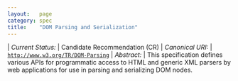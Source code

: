 ```yaml
---
layout:   page
category: spec
title:    "DOM Parsing and Serialization"
---
```


| *Current Status:* | Candidate Recommendation (CR)
| *Canonical URI:* | [`http://www.w3.org/TR/DOM-Parsing`](http://www.w3.org/TR/DOM-Parsing)
| *Abstract:* | This specification defines various APIs for programmatic access to HTML and generic XML parsers by web applications for use in parsing and serializing DOM nodes.